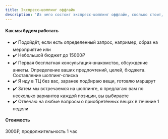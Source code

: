 ```yaml
---
title: Экспресс–шоппинг оффлайн
description: 'Из чего состоит экспресс-шоппинг оффлайн, сколько стоит, как записаться?'
---
```

#### Как мы будем работать
- ✔️ Подойдёт, если есть определенный запрос, например, образ на мероприятие или
- ✔️ Небольшой бюджет до 15000₽
- ✔️ Первая бесплатная консультация-знакомство, обсуждение анкеты. Определение ваших предпочтений, целей, бюджета. Составление шоппинг-списка
- ✔️ Я иду в ТЦ без вас, заранее подбираю вещи, готовлю маршрут
- ✔️ Затем мы встречаемся на шоппинге, я предлагаю вам по несколько вариантов каждой позиции, вы выбираете 
- ✔️ Отвечаю на любые вопросы о приобретённых вещах в течение 1 недели
#### Стоимость
3000₽, продолжительность 1 час